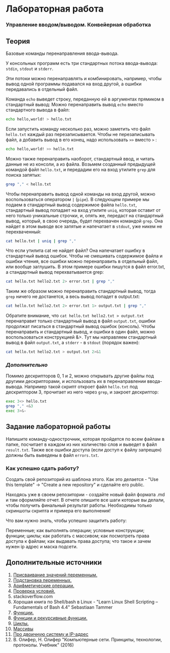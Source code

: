 # Лабораторная работа 
### Управление вводом/выводом. Конвейерная обработка
## Теория

Базовые команды перенаправления ввода-вывода.

У консольных программ есть три стандартных потока ввода-вывода: `stdin`, `stdout` и `stderr`.

Эти потоки можно перенаправлять и комбинировать, например, чтобы вывод одной программы
подавался на вход другой, а ошибки передавались в отдельный файл.

Команда `echo` выведет строку, переданную ей в аргументах прямиком в стандартный вывод:
Можно перенаправить вывод `echo` вместо стандартного вывода в файл:

```bash
echo hello,world! > hello.txt
```

Если запустить команду несколько раз, можно заметить что файл `hello.txt` каждый раз перезаписывается.
Чтобы не перезаписывать файл, а добавить вывод в его конец, надо использовать `>>` вместо `>` :

```bash
echo hello,world! >> hello.txt
```

Можно также перенаправить наоборот, стандартный ввод, и читать данные не из консоли, а из файла.
Возьмем созданный предыдущей командой файл `hello.txt`, и передадим его на вход утилите `grep` для поиска запятых:

```bash
grep "," < hello.txt
```

Чтобы перенаправить вывод одной команды на вход другой, можно воспользоваться оператором `|` (`pipe`).
В следующем примере мы подаем в стандартный вывод содержимое файла `hello.txt`, 
стандартный вывод попадает на вход утилите `uniq`, которая оставит от него только уникальные строчки,
и, опять же, передаст на стандартный вывод, который, в свою очередь, будет перехвачен командой `grep`.
Она найдет в этом выводе все запятые и напечатает в `stdout`, уже никем не перехваченный:

```bash
cat hello.txt | uniq | grep ","
```

Что если утилита cat не найдет файл? Она напечатает ошибку в стандартный вывод ошибок.
Чтобы не смешивать содержимое файла и ошибки чтения, все ошибки можно перенаправить в отдельный файл, 
или вообще заглушить. В этом примере ошибки пишутся в файл error.txt, а стандартный вывод перехватывается grep:

```bash
cat hello.txt hello2.txt 2> error.txt | grep ","
```

Таким же образом можно перенаправить стандартный вывод, тогда `grep` ничего не достанется, 
а весь вывод попадет в output.txt:

```bash
cat hello.txt hello2.txt 2> error.txt 1> output.txt | grep ","
```

Обратите внимание, что ```cat hello.txt hello2.txt > output.txt``` перенаправит только стандартный вывод в файл `output.txt`,
ошибки продолжат писаться в стандартный вывод ошибок (консоль). Чтобы перенаправить и стандартный вывод, и ошибки
в один файл, можно воспользоваться конструкцией &>. Тут мы направляем стандартный вывод 
в файл `output.txt`, а `stderr` - в `stdout` (порядок важен):

```bash
cat hello.txt hello2.txt > output.txt 2>&1
```

### *Дополнительно*

Помимо дескрипторов 0, 1 и 2, можно открывать другие файлы под другими дескрипторами, и использовать их в перенаправлении
ввода-вывода. Например такой скрипт откроет файл `hello.txt` под дескриптором 3, прочитает из него через `grep`, и закроет дескриптор:

```bash
exec 3<> hello.txt
grep "," <&3
exec 3>&-
```


## Задание лабораторной работы

Напишите команду-однострочник, которая пройдется по всем файлам в папке, посчитает в каждом из них количество слов и выведет в файл `result.txt`.
Также все ошибки доступа (если доступ к файлу запрещен) должны быть выведены в файл `errors.txt`.

### Как успешно сдать работу?

Создать свой репозиторий из шаблона этого. Как это делается - "Use this template" -> "Create a new repository" и сделайте его public. 

Находясь уже в своем репозитории - создайте новый файл формата .md и там оформляйте отчет. В отчете опишите все шаги которые вы делали, чтобы получить финальный результат работы. Необходимы только скриншоты скрипта и примера его выполнения!

Что вам нужно знать, чтобы успешно защитить работу:

Переменные; как выполнять операции; условные конструкции; функции; циклы; как работать с массивом; как посмотреть права доступа к файлам; как выдавать права доступа; что такое и зачем нужен ip адрес и маска подсети.

## Дополнительные источники

1. [Присваивание значений переменным.](https://se.ifmo.ru/~ad/Documentation/ABS_Guide_ru.html#VARASSIGNMENT)
2. [Подстановка переменных.](https://se.ifmo.ru/~ad/Documentation/ABS_Guide_ru.html#VARSUBN)
3. [Арифметические операции.](https://se.ifmo.ru/~ad/Documentation/ABS_Guide_ru.html#ARITHEXP)
4. [Проверка условий.](https://se.ifmo.ru/~ad/Documentation/ABS_Guide_ru.html#TESTS)
5. stackoverflow.com
6. Хорошая ĸнига по Shell/bash в Linux - "Learn Linux Shell Scripting – Fundamentals of Bash 4.4" Sebastiaan
Tammer
7. [Функции.](https://se.ifmo.ru/~ad/Documentation/ABS_Guide_ru.html#FUNCTIONS)
8. [Функции и рекурсивные функции.](https://habr.com/ru/company/ruvds/blog/327248/)
9. [Циклы.](https://se.ifmo.ru/~ad/Documentation/ABS_Guide_ru.html#LOOPS)
10. [Массивы](https://se.ifmo.ru/~ad/Documentation/ABS_Guide_ru.html#ARRAYS)
11. [Про двоичную систему и IP-адрес](https://zametkinapolyah.ru/kompyuternye-seti/4-4-dvoichnye-chisla-i-dvoichnaya-sistema-schisleniya-perevod-chisla-v-dvoichnuyu-sistemu-schisleniya-iz-desyatichnoj.html)
12.  В. Олифер, Н. Олифер "Компьютерные сети. Принципы, технологии, протоколы. Учебник" (2016)
